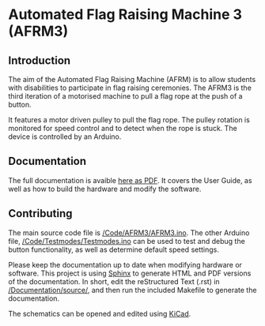 # Automated Flag Raising Machine 3 (AFRM3)

## Introduction

The aim of the Automated Flag Raising Machine (AFRM) is to allow students with
disabilities to participate in flag raising ceremonies. The AFRM3 is the third
iteration of a motorised machine to pull a flag rope at the push of a button.

It features a motor driven pulley to pull the flag rope. The pulley rotation is
monitored for speed control and to detect when the rope is stuck. The device is
controlled by an Arduino.

## Documentation

The full documentation is avaible [here as PDF](/Documentation/build/AFRM3.pdf).
It covers the User Guide, as well as how to build the hardware and modify the
software.

## Contributing

The main source code file is [/Code/AFRM3/AFRM3.ino](/Code/AFRM3/AFRM3.ino). The
other Arduino file, [/Code/Testmodes/Testmodes.ino](/Code/Testmodes/Testmodes.ino)
can be used to test and debug the button functionality, as well as determine
default speed settings.

Please keep the documentation up to date when modifying hardware or software.
This project is using [Sphinx](https://www.sphinx-doc.org) to generate HTML and
PDF versions of the documentation. In short, edit the reStructured Text (.rst)
in [/Documentation/source/](/Documentation/source/), and then run the included
Makefile to generate the documentation.

The schematics can be opened and edited using [KiCad](https://www.kicad.org/).
